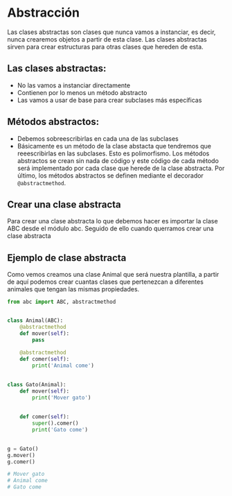 # **Abstracción**

Las clases abstractas son clases que nunca vamos a instanciar, es decir, nunca crearemos objetos a partir de esta clase. Las clases abstractas sirven para crear estructuras para otras clases que hereden de esta.

## **Las clases abstractas:**
* No las vamos a instanciar directamente
* Contienen por lo menos un método abstracto
* Las vamos a usar de base para crear subclases más específicas

## **Métodos abstractos:**
* Debemos sobreescribirlas en cada una de las subclases
* Básicamente es un método de la clase abstacta que tendremos que reeescribirlas en las subclases. Esto es polimorfismo. Los métodos abstractos se crean sin nada de código y este código de cada método será implementado por cada clase que herede de la clase abstracta. Por último, los métodos abstractos se definen mediante el decorador `@abstractmethod`.

## Crear una clase abstracta

Para crear una clase abstracta lo que debemos hacer es importar la clase ABC desde el módulo abc. Seguido de ello cuando querramos crear una clase abstracta 

## Ejemplo de clase abstracta

Como vemos creamos una clase Animal que será nuestra plantilla, a partir de aquí podemos crear cuantas clases que pertenezcan a diferentes animales que tengan las mismas propiedades.
```python
from abc import ABC, abstractmethod


class Animal(ABC):
    @abstractmethod
    def mover(self):
        pass
    
    @abstractmethod
    def comer(self):
        print('Animal come')

        
class Gato(Animal):
    def mover(self):
        print('Mover gato')
        
        
    def comer(self):
        super().comer()
        print('Gato come')
        

g = Gato()
g.mover()
g.comer()

# Mover gato
# Animal come
# Gato come
```
